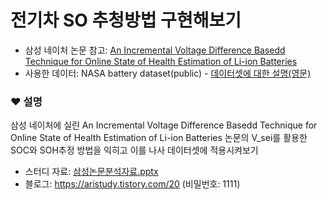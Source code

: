 # 전기차 SO 추청방법 구현해보기

 - 삼성 네이처 논문 참고: [An Incremental Voltage Difference Basedd Technique for Online State of Health Estimation of Li-ion Batteries](https://www.nature.com/articles/s41598-020-66424-9.pdf)
 - 사용한 데이터: NASA battery dataset(public) - [데이터셋에 대한 설명(영문)](https://github.com/Seri-Jung/EV_vsei/blob/main/readme.txt)

### ❤ 설명
삼성 네이처에 실린 An Incremental Voltage Difference Basedd Technique for Online State of Health Estimation of Li-ion Batteries 논문의 V_sei를 활용한 SOC와 SOH추정 방법을 익히고 이를 나사 데이터셋에 적용시켜보기
- 스터디 자료: [삼성논문분석자료.pptx](https://github.com/Seri-Jung/EV_vsei/files/8314149/default.pptx)
- 블로그: https://aristudy.tistory.com/20   (비밀번호: 1111)
